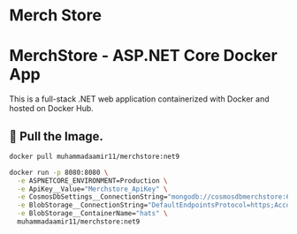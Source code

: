 # Merch Store

# MerchStore - ASP.NET Core Docker App

This is a full-stack .NET web application containerized with Docker and hosted on Docker Hub.

## 🔽 Pull the Image.

```bash
docker pull muhammadaamir11/merchstore:net9

docker run -p 8080:8080 \
  -e ASPNETCORE_ENVIRONMENT=Production \
  -e ApiKey__Value="Merchstore_ApiKey" \
  -e CosmosDbSettings__ConnectionString="mongodb://cosmosdbmerchstore:6hca7dJsQUTyict7vnXZ2oHX7jduoNHLrtlwwUkfn6ed09p5xvsjtHT1YtiJAZsJZjUmIvMRCZ2BACDbPfBlsQ==@cosmosdbmerchstore.mongo.cosmos.azure.com:10255/?ssl=true&retrywrites=false&replicaSet=globaldb&maxIdleTimeMS=120000&appName=@cosmosdbmerchstore@" \
  -e BlobStorage__ConnectionString="DefaultEndpointsProtocol=https;AccountName=merchstoreblobstorage;AccountKey=7MUoHLJFvPwyKwKAoOs26ATDLWaru09z/ItgkIa7YzS0vbqOhGUdZRg+lEwHVm5Su4jZb+4hk+yv+AStEgjcYw==;EndpointSuffix=core.windows.net" \
  -e BlobStorage__ContainerName="hats" \
  muhammadaamir11/merchstore:net9
